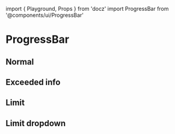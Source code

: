 import { Playground, Props } from 'docz'
import ProgressBar from '@components/ui/ProgressBar'

# ProgressBar

<Props of={ProgressBar} />

## Normal

<Playground>
  <ProgressBar 
    variant='success' 
    quantity={90} 
    limit={100} />
  <ProgressBar 
    variant='warning' 
    quantity={100} 
    limit={100} />
  <ProgressBar 
    variant='alert' 
    quantity={110} 
    limit={100} />
</Playground>

## Exceeded info

<Playground>
  <ProgressBar 
    variant='success'
    quantity={90} 
    limit={100} 
    limitExceededInfo
    limitText='statistics.unique-users'/>
</Playground>

## Limit

<Playground>
  <ProgressBar 
    variant='success'
    quantity={90} 
    limit={100} 
    showColorNumber />
</Playground>

## Limit dropdown

<Playground>
  <ProgressBar 
    variant='success'
    quantity={90} 
    limit={100} 
    barSize='small'
    showDropdownResult
    limitText='statistics.unique-users' />
</Playground>
